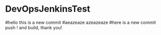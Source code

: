 # DevOpsJenkinsTest
#hello this is a new commit
#aeazeaze
azeazeaze
#here is a new commit push ! and build, thank you!
